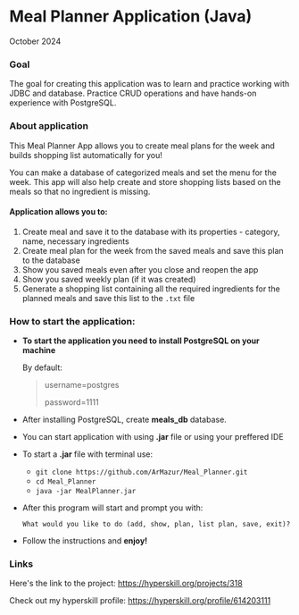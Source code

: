 # Meal Planner Application (Java)
October 2024
### Goal
The goal for creating this application was to learn and practice working with 
JDBC and database. Practice CRUD operations and have hands-on experience with PostgreSQL.

### About application
This Meal Planner App allows you to create meal plans for the week and builds shopping list 
automatically for you! 

You can make a database of categorized meals and set the menu for the week. 
This app will also help create and store shopping lists based on the meals 
so that no ingredient is missing.

#### Application allows you to:
1. Create meal and save it to the database with its properties - category, name, 
necessary ingredients
2. Create meal plan for the week from the saved meals and save this plan to the database
3. Show you saved meals even after you close and reopen the app
4. Show you saved weekly plan (if it was created)
5. Generate a shopping list containing all the required ingredients for the planned meals
and save this list to the `.txt` file

### How to start the application:

- **To start the application you need to install PostgreSQL on your machine**

    By default:
    >username=postgres
    > 
    > password=1111
  
- After installing PostgreSQL, create **meals_db** database.
- You can start application with using **.jar** file or using your preffered IDE
- To start a **.jar** file with terminal use:
    - `git clone https://github.com/ArMazur/Meal_Planner.git`
    - `cd Meal_Planner`
    - `java -jar MealPlanner.jar`


- After this program will start and prompt you with:

      What would you like to do (add, show, plan, list plan, save, exit)?

- Follow the instructions and **enjoy!**


### Links
Here's the link to the project: https://hyperskill.org/projects/318

Check out my hyperskill profile: https://hyperskill.org/profile/614203111




